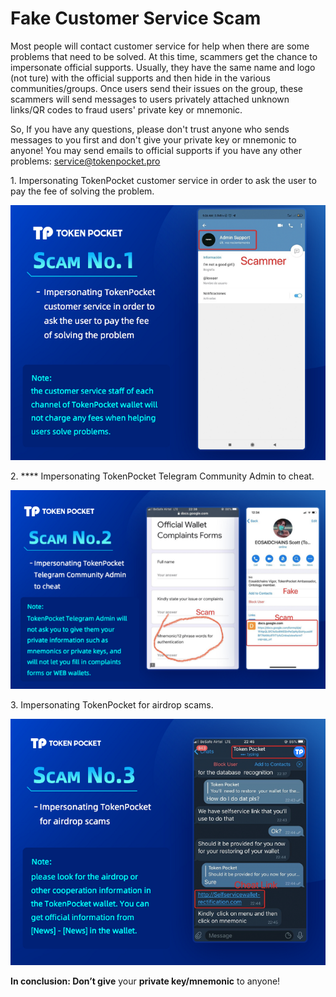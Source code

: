 # Fake Customer Service Scam

Most people will contact customer service for help when there are some problems that need to be solved. At this time, scammers get the chance to impersonate official supports. Usually, they have the same name and logo (not ture) with the official supports and then hide in the various communities/groups. Once users send their issues on the group, these scammers will send messages to users privately attached unknown links/QR codes to fraud users' private key or mnemonic.&#x20;

So, If you have any questions, please don't trust anyone who sends messages to you first and don't give your private key or mnemonic to anyone! You may send emails to official supports if you have any other problems: [service@tokenpocket.pro](mailto:service@tokenpocket.pro)

1\. Impersonating TokenPocket customer service in order to ask the user to pay the fee of solving the problem.

![](<../../.gitbook/assets/3 拷贝 (1) (2).png>)

2\. **** Impersonating TokenPocket Telegram Community Admin to cheat‌.

![](<../../.gitbook/assets/3 拷贝 2 (1).png>)



3\. Impersonating TokenPocket for airdrop scams‌.

![](<../../.gitbook/assets/1 (20).png>)

**In conclusion: Don’t give** your **private key/mnemonic** to anyone!
